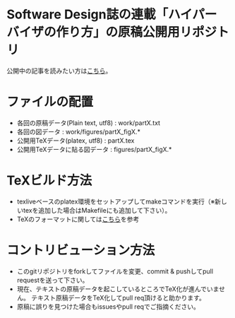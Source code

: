 Software Design誌の連載「ハイパーバイザの作り方」の原稿公開用リポジトリ
==========================
公開中の記事を読みたい方は[こちら](http://syuu1228.github.io/howto_implement_hypervisor/)。

# ファイルの配置
- 各回の原稿データ(Plain text, utf8) : work/partX.txt
- 各回の図データ : work/figures/partX_figX.*
- 公開用TeXデータ(platex, utf8) : partX.tex
- 公開用TeXデータに貼る図データ : figures/partX_figX.*

# TeXビルド方法
- texliveベースのplatex環境をセットアップしてmakeコマンドを実行（※新しいtexを追加した場合はMakefileにも追加して下さい）。
- TeXのフォーマットに関しては[こちら](format.md)を参考

# コントリビューション方法
- このgitリポジトリをforkしてファイルを変更、commit & pushしてpull requestを送って下さい。
- 現在、テキストの原稿データを起こしているところでTeX化が進んでいません。 テキスト原稿データをTeX化してpull req頂けると助かります。
- 原稿に誤りを見つけた場合もissuesやpull reqでご指摘ください。
